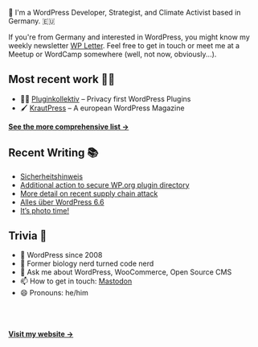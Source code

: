 👋 I'm a WordPress Developer, Strategist, and Climate Activist based in Germany. 🇪🇺

If you're from Germany and interested in WordPress, you might know my weekly newsletter [WP Letter](https://wpletter.de/). Feel free to get in touch or meet me at a Meetup or WordCamp somewhere (well, not now, obviously...).


## Most recent work 👷‍♂️

- 👨‍💻 [Pluginkollektiv](https://github.com/pluginkollektiv) – Privacy first WordPress Plugins
- 🖌️ [KrautPress](https://kraut.press) – A european WordPress Magazine

**[See the more comprehensive list &rarr;](https://simonkraft.com/what-i-do)**


## Recent Writing 📚

<!-- BLOG-POST-LIST:START -->
- [Sicherheitshinweis](https://www.wppodcast.de/podcast/sicherheitshinweis/)
- [Additional action to secure WP.org plugin directory](https://feed.kraut.press/link/23937/16728868/additional-action-to-secure-plugin-directory)
- [More detail on recent supply chain attack](https://feed.kraut.press/link/23937/16726581/more-detail-on-recent-supply-chain-attack)
- [Alles über WordPress 6.6](https://www.wppodcast.de/podcast/alles-ueber-wordpress-6-6/)
- [It’s photo time!](https://feed.kraut.press/link/23937/16724620/its-photo-time)
<!-- BLOG-POST-LIST:END -->


## Trivia 🤪

- 👴 WordPress since 2008
- 🌱 Former biology nerd turned code nerd
- 💬 Ask me about WordPress, WooCommerce, Open Source CMS
- 📫 How to get in touch: [Mastodon](https://dewp.space/@simon)
- 😄 Pronouns: he/him

<br/><br/><br/>
**[Visit my website &rarr;](https://simonkraft.com/hi)**
